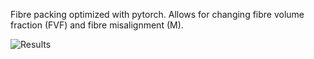 Fibre packing optimized with pytorch. Allows for changing fibre volume fraction (FVF) and fibre misalignment (M).


![Results](mosaic.png)